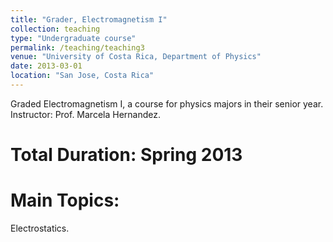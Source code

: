 ```yaml
---
title: "Grader, Electromagnetism I"
collection: teaching
type: "Undergraduate course"
permalink: /teaching/teaching3
venue: "University of Costa Rica, Department of Physics"
date: 2013-03-01
location: "San Jose, Costa Rica"
---
```


Graded Electromagnetism I, a course for physics majors in their senior year. Instructor: Prof. Marcela Hernandez.

Total Duration: Spring 2013
======

Main Topics:
======
Electrostatics. 
